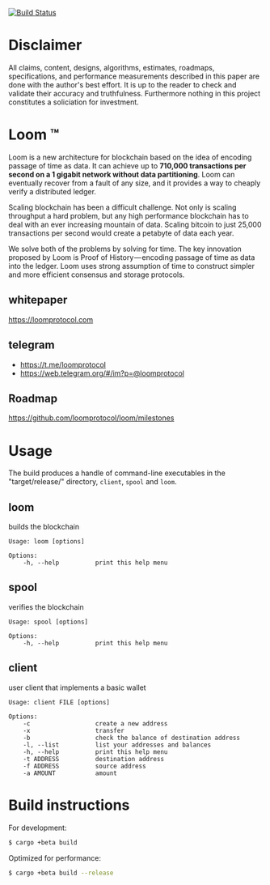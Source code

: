 [![Build Status](https://travis-ci.org/loomprotocol/loom.svg?branch=master)](https://travis-ci.org/loomprotocol/loom)

Disclaimer
==========
All claims, content, designs, algorithms, estimates, roadmaps, specifications, and performance measurements described in this paper are done with the author's best effort.  It is up to the reader to check and validate their accuracy and truthfulness.  Furthermore nothing in this project constitutes a soliciation for investment.

Loom &trade;
=====

Loom is a new architecture for blockchain based on the idea of encoding passage of time as data. It can achieve up to **710,000 transactions per second on a 1 gigabit network without data partitioning**. Loom can eventually recover from a fault of any size, and it provides a way to cheaply verify a distributed ledger.

Scaling blockchain has been a difficult challenge.  Not only is scaling throughput a hard problem, but any high performance blockchain has to deal with an ever increasing mountain of data. Scaling bitcoin to just 25,000 transactions per second would create a petabyte of data each year.

We solve both of the problems by solving for time. The key innovation proposed by Loom is Proof of History — encoding passage of time as data into the ledger. Loom uses strong assumption of time to construct simpler and more efficient consensus and storage protocols.

whitepaper
-----------
https://loomprotocol.com

telegram
--------

* https://t.me/loomprotocol
* https://web.telegram.org/#/im?p=@loomprotocol

Roadmap
-------

https://github.com/loomprotocol/loom/milestones

Usage
=====

The build produces a handle of command-line executables in the "target/release/" directory, `client`, `spool` and `loom`.

loom
----

builds the blockchain

```
Usage: loom [options]

Options:
    -h, --help          print this help menu
```


spool
-----

verifies the blockchain

```
Usage: spool [options]

Options:
    -h, --help          print this help menu
```


client
------

user client that implements a basic wallet

```
Usage: client FILE [options]

Options:
    -c                  create a new address
    -x                  transfer
    -b                  check the balance of destination address
    -l, --list          list your addresses and balances
    -h, --help          print this help menu
    -t ADDRESS          destination address
    -f ADDRESS          source address
    -a AMOUNT           amount
```


Build instructions
==================

For development:

```bash
$ cargo +beta build
```


Optimized for performance:

```bash
$ cargo +beta build --release
```

